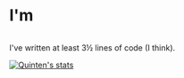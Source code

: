 <h1>
  <a href-"https://www.quinten0508.com">I'm</a>
</h1>

<p>
  <img scr="./i-hate-everything.svg">
</p>

I've written at least 3½ lines of code (I think).


[![Quinten's stats](https://github-readme-stats.vercel.app/api?username=quinten0508&show_icons=true&theme=radical)](https://github.com/quinten0508)


<a rel="me" href="https://c.im/@Quinten">​</a>
